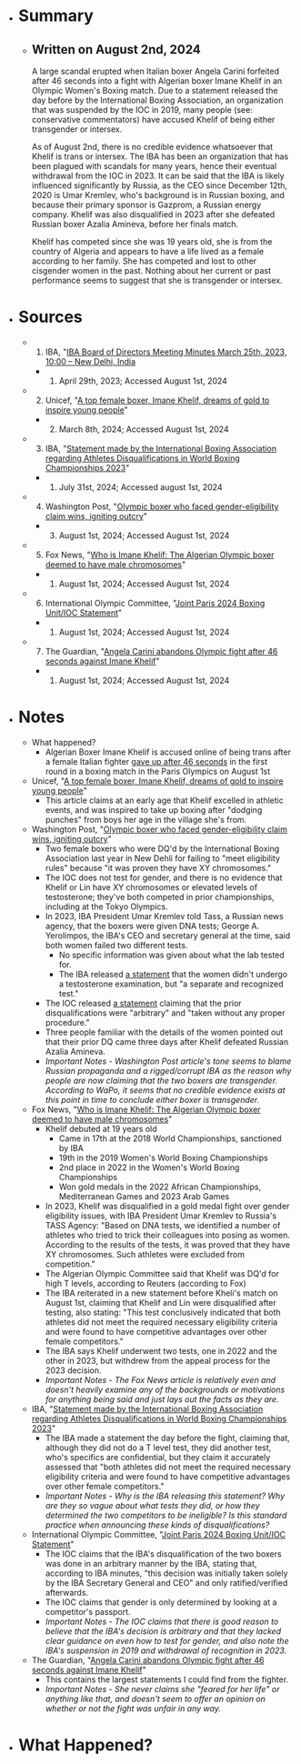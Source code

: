 - # Summary
  - ## Written on August 2nd, 2024
    A large scandal erupted when Italian boxer Angela Carini forfeited after 46 seconds into a fight with Algerian boxer Imane Khelif in an Olympic Women's Boxing match. Due to a statement released the day before by the International Boxing Association, an organization that was suspended by the IOC in 2019, many people (see: conservative commentators) have accused Khelif of being either transgender or intersex.
    
    As of August 2nd, there is no credible evidence whatsoever that Khelif is trans or intersex. The IBA has been an organization that has been plagued with scandals for many years, hence their eventual withdrawal from the IOC in 2023. It can be said that the IBA is likely influenced significantly by Russia, as the CEO since December 12th, 2020 is Umar Kremlev, who's background is in Russian boxing, and because their primary sponsor is Gazprom, a Russian energy company. Khelif was also disqualified in 2023 after she defeated Russian boxer Azalia Amineva, before her finals match.
    
    Khelif has competed since she was 19 years old, she is from the country of Algeria and appears to have a life lived as a female according to her family. She has competed and lost to other cisgender women in the past. Nothing about her current or past performance seems to suggest that she is transgender or intersex.
- # Sources
  - 1. IBA, "[IBA Board of Directors Meeting Minutes March 25th, 2023, 10:00 – New Delhi, India](https://www.iba.sport/wp-content/uploads/2023/05/BoD-meeting-minutes_New-Delhi_FV-approved.pdf)
    - 1. April 29th, 2023; Accessed August 1st, 2024
  - 2. Unicef, "[A top female boxer, Imane Khelif, dreams of gold to inspire young people](https://www.unicef.org/algeria/en/stories/top-female-boxer-imane-khelif-dreams-gold-inspire-young-people)"
    - 2. March 8th, 2024; Accessed August 1st, 2024
  - 3. IBA, "[Statement made by the International Boxing Association regarding Athletes Disqualifications in World Boxing Championships 2023](https://www.iba.sport/news/statement-made-by-the-international-boxing-association-regarding-athletes-disqualifications-in-world-boxing-championships-2023/)"
    - 1. July 31st, 2024; Accessed august 1st, 2024
  - 4. Washington Post, "[Olympic boxer who faced gender-eligibility claim wins, igniting outcry](https://www.washingtonpost.com/sports/olympics/2024/08/01/imane-khelif-algerian-boxer-gender-paris-olympics/)"
    - 3. August 1st, 2024; Accessed August 1st, 2024
  - 5. Fox News, "[Who is Imane Khelif: The Algerian Olympic boxer deemed to have male chromosomes](https://www.foxnews.com/sports/who-imane-khelif-algerian-olympic-boxer-deemed-have-male-chromosomes)"
    - 1. August 1st, 2024; Accessed August 1st, 2024
  - 6. International Olympic Committee, "[Joint Paris 2024 Boxing Unit/IOC Statement](https://olympics.com/ioc/news/joint-paris-2024-boxing-unit-ioc-statement)"
    - 1. August 1st, 2024; Accessed August 1st, 2024
  - 7. The Guardian, "[Angela Carini abandons Olympic fight after 46 seconds against Imane Khelif](https://www.theguardian.com/sport/article/2024/aug/01/angela-carini-abandons-fight-after-46-seconds-against-imane-khelif)"
    - 1. August 1st, 2024; Accessed August 1st, 2024
- # Notes
  - What happened?
    - Algerian Boxer Imane Khelif is accused online of being trans after a female Italian fighter [gave up after 46 seconds](https://www.reddit.com/r/JoeRogan/comments/1ehtbfk/prematch_full_fight_of_imane_khelif_vs_angela/) in the first round in a boxing match in the Paris Olympics on August 1st
  - Unicef, "[A top female boxer, Imane Khelif, dreams of gold to inspire young people](https://www.unicef.org/algeria/en/stories/top-female-boxer-imane-khelif-dreams-gold-inspire-young-people)"
    - This article claims at an early age that Khelif excelled in athletic events, and was inspired to take up boxing after "dodging punches" from boys her age in the village she's from.
  - Washington Post, "[Olympic boxer who faced gender-eligibility claim wins, igniting outcry](https://www.washingtonpost.com/sports/olympics/2024/08/01/imane-khelif-algerian-boxer-gender-paris-olympics/)"
    - Two female boxers who were DQ'd by the International Boxing Association last year in New Dehli for failing to "meet eligibility rules" because "it was proven they have XY chromosomes."
    - The IOC does not test for gender, and there is no evidence that Khelif or Lin have XY chromosomes or elevated levels of testosterone; they've both competed in prior championships, including at the Tokyo Olympics.
    - In 2023, IBA President Umar Kremlev told Tass, a Russian news agency, that the boxers were given DNA tests; George A. Yerolimpos, the IBA's CEO and secretary general at the time, said both women failed two different tests.
      - No specific information was given about what the lab tested for.
      - The IBA released [a statement](https://www.iba.sport/news/statement-made-by-the-international-boxing-association-regarding-athletes-disqualifications-in-world-boxing-championships-2023/) that the women didn't undergo a testosterone examination, but "a separate and recognized test."
    - The IOC released [a statement](https://olympics.com/ioc/news/joint-paris-2024-boxing-unit-ioc-statement) claiming that the prior disqualifications were "arbitrary" and "taken without any proper procedure."
    - Three people familiar with the details of the women pointed out that their prior DQ came three days after Khelif defeated Russian Azalia Amineva.
    - *Important Notes - Washington Post article's tone seems to blame Russian propaganda and a rigged/corrupt IBA as the reason why people are now claiming that the two boxers are transgender. According to WaPo, it seems that no credible evidence exists at this point in time to conclude either boxer is transgender.*
  - Fox News, "[Who is Imane Khelif: The Algerian Olympic boxer deemed to have male chromosomes](https://www.foxnews.com/sports/who-imane-khelif-algerian-olympic-boxer-deemed-have-male-chromosomes)"
    - Khelif debuted at 19 years old
      - Came in 17th at the 2018 World Championships, sanctioned by IBA
      - 19th in the 2019 Women's World Boxing Championships
      - 2nd place in 2022 in the Women's World Boxing Championships
      - Won gold medals in the 2022 African Championships, Mediterranean Games and 2023 Arab Games
    - In 2023, Khelif was disqualified in a gold medal fight over gender eligibility issues, with IBA President Umar Kremlev to Russia's TASS Agency: "Based on DNA tests, we identified a number of athletes who tried to trick their colleagues into posing as women. According to the results of the tests, it was proved that they have XY chromosomes. Such athletes were excluded from competition."
    - The Algerian Olympic Committee said that Khelif was DQ'd for high T levels, according to Reuters (according to Fox)
    - The IBA reiterated in a new statement before Kheli's match on August 1st, claiming that Khelif and Lin were disqualified after testing, also stating: "This test conclusively indicated that both athletes did not meet the required necessary eligibility criteria and were found to have competitive advantages over other female competitors."
    - The IBA says Khelif underwent two tests, one in 2022 and the other in 2023, but withdrew from the appeal process for the 2023 decision.
    - *Important Notes - The Fox News article is relatively even and doesn't heavily examine any of the backgrounds or motivations for anything being said and just lays out the facts as they are.*
  - IBA, "[Statement made by the International Boxing Association regarding Athletes Disqualifications in World Boxing Championships 2023](https://www.iba.sport/news/statement-made-by-the-international-boxing-association-regarding-athletes-disqualifications-in-world-boxing-championships-2023/)"
    - The IBA made a statement the day before the fight, claiming that, although they did not do a T level test, they did another test, who's specifics are confidential, but they claim it accurately assessed that "both athletes did not meet the required necessary eligibility criteria and were found to have competitive advantages over other female competitors."
    - *Important Notes - Why is the IBA releasing this statement? Why are they so vague about what tests they did, or how they determined the two competitors to be ineligible? Is this standard practice when announcing these kinds of disqualifications?*
  - International Olympic Committee, "[Joint Paris 2024 Boxing Unit/IOC Statement](https://olympics.com/ioc/news/joint-paris-2024-boxing-unit-ioc-statement)"
    - The IOC claims that the IBA's disqualification of the two boxers was done in an arbitrary manner by the IBA, stating that, according to IBA minutes, "this decision was initially taken solely by the IBA Secretary General and CEO" and only ratified/verified afterwards.
    - The IOC claims that gender is only determined by looking at a competitor's passport.
    - *Important Notes - The IOC claims that there is good reason to believe that the IBA's decision is arbitrary and that they lacked clear guidance on even how to test for gender, and also note the IBA's suspension in 2019 and withdrawal of recognition in 2023.*
  - The Guardian, "[Angela Carini abandons Olympic fight after 46 seconds against Imane Khelif](https://www.theguardian.com/sport/article/2024/aug/01/angela-carini-abandons-fight-after-46-seconds-against-imane-khelif)"
    - This contains the largest statements I could find from the fighter.
    - *Important Notes - She never claims she "feared for her life" or anything like that, and doesn't seem to offer an opinion on whether or not the fight was unfair in any way.*
- # What Happened?







#